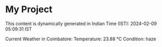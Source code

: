 # My Project

This content is dynamically generated in Indian Time (IST): 2024-02-09 05:09:31 IST


Current Weather in Coimbatore:
Temperature: 23.88 °C
Condition: haze
